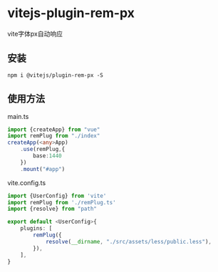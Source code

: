 # vitejs-plugin-rem-px

vite字体px自动响应

## 安装

```
npm i @vitejs/plugin-rem-px -S
```

## 使用方法

main.ts

```typescript
import {createApp} from "vue"
import remPlug from "./index"
createApp(<any>App)
    .use(remPlug,{
        base:1440
    })
    .mount("#app")
```

vite.config.ts

```typescript
import {UserConfig} from 'vite'
import remPlug from './remPlug.ts'
import {resolve} from "path"

export default <UserConfig>{
    plugins: [
        remPlug({
            resolve(__dirname, "./src/assets/less/public.less"),
        }),
    ],
}

```